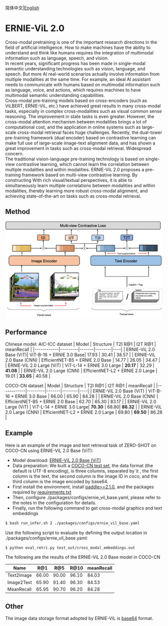 简体中文|[English](./readme_en.md) 
# ERNIE-ViL 2.0
Cross-modal pretraining is one of the important research directions in the field of artificial intelligence. How to make machines have the ability to understand and think like humans requires the integration of multimodal information such as language, speech, and vision.  
In recent years, significant progress has been made in single-modal semantic understanding technologies such as vision, language, and speech. But more AI real-world scenarios actually involve information from multiple modalities at the same time. For example, an ideal AI assistant needs to communicate with humans based on multimodal information such as language, voice, and actions, which requires machines to have multimodal semantic understanding capabilities.  
Cross-modal pre-training models based on cross-encoders (such as ViLBERT, ERNIE-ViL, etc.) have achieved great results in many cross-modal tasks, especially in complex cross-modalities such as visual common sense reasoning. The improvement in state tasks is even greater. However, the cross-modal attention mechanism between modalities brings a lot of computational cost, and the application in online systems such as large-scale cross-modal retrieval faces huge challenges. Recently, the dual-tower pre-training framework (dual encoder) based on contrastive learning can make full use of large-scale image-text alignment data, and has shown a great improvement in tasks such as cross-modal retrieval. Widespread concern.  
The traditional vision-language pre-training technology is based on single-view contrastive learning, which cannot learn the correlation between multiple modalities and within modalities. ERNIE-ViL 2.0 proposes a pre-training framework based on multi-view contrastive learning. By constructing With rich visual/textual perspectives, it is able to simultaneously learn multiple correlations between modalities and within modalities, thereby learning more robust cross-modal alignment, and achieving state-of-the-art on tasks such as cross-modal retrieval.

## Method

![ERNIE-ViL2.0](./packages/src/framework.png)

## Performance
Chinese model:
AIC-ICC dataset
| Model | Structure | T2I R@1 | I2T R@1 | meanRecall |
|------------|---------|-------|--------|----|
| ERNIE-ViL 2.0 Base (ViT)| ViT-B-16 + ERNIE 3.0 Base| 17.93 | 30.41 | 38.57 |
| ERNIE-ViL 2.0 Base (CNN) | EfficientNET-B5 + ERNIE 2.0 Base | 14.77 | 26.05 | 34.47 |
| ERNIE-ViL 2.0 Large (ViT) | ViT-L-14 + ERNIE 3.0 Large | **20.17** | 32.29 | **41.08** |
| ERNIE-ViL 2.0 Large (CNN) | EfficientNET-L2 + ERNIE 2.0 Large | 19.01 | **33.65** | 40.58 |

COCO-CN dataset
| Model | Structure | T2I R@1 | I2T R@1 | meanRecall |
|------------|---------|-------|--------|----|
| ERNIE-ViL 2.0 Base (ViT) | ViT-B-16 + ERNIE 3.0 Base | 66.00 | 65.90 | 84.28 |
| ERNIE-ViL 2.0 Base (CNN) | EfficientNET-B5 + ERNIE 2.0 Base | 62.70 | 65.30 | 83.17 |
| ERNIE-ViL 2.0 Large (ViT) | ViT-L-14 + ERNIE 3.0 Large| **70.30** | 68.80| **86.32** |
| ERNIE-ViL 2.0 Large (CNN) | EfficientNET-L2 + ERNIE 2.0 Large | 69.80 | **69.50** | 86.28 |

## Example
Here is an example of the image and text retrieval task of ZERO-SHOT on COCO-CN using ERNIE-ViL 2.0 Base (ViT):
* Model download:
[ERNIE-ViL 2.0 Base (ViT)]()
* Data preparation: We built a [COCO-CN test set](./packages/coco/test.coco_cn.data), the data format (the default is UTF-8 encoding), is three columns, separated by \t , the first column is the text, the second column is the image ID in coco, and the third column is the image encoded by base64.
* First install the environment, install [paddle>=2.1.0](https://www.paddlepaddle.org.cn/install/quick?docurl=/documentation/docs/zh/develop/install/pip/linux-pip.html), and the packages required by [requirements.txt](requirements.txt)
* Then, configure ./packages/configs/ernie_vil_base.yaml, please refer to the notes in the configuration for details.
* Finally, run the following command to get cross-modal graphics and text embeddings
```bash
$ bash run_infer.sh 2 ./packages/configs/ernie_vil_base.yaml
````
Use the following script to evaluate by defining the output location in ./packages/configs/ernie_vil_base.yaml:

```
$ python eval_retri.py test_out/cross_modal_embeddings.out
```

The following are the results of the ERNIE-ViL 2.0 Base model in COCO-CN

| Name | R@1 | R@5 | R@10 | meanRecall |
|------------|-------|-------|--------|------------|
| Text2Image | 66.00 | 90.00 | 96.10 | 84.03 |
| Image2Text | 65.90 | 91.40 | 96.30 | 84.53 |
| MeanRecall | 65.95 | 90.70 | 96.20 | 84.28 |

## Other
The image data storage format adopted by ERNIE-ViL is [base64](https://www.base64decode.org/) format.